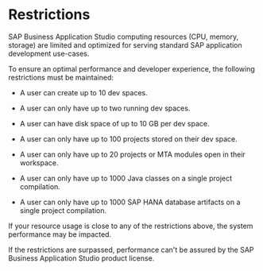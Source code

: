 <!-- loio76db36227d294201a9ac27dd4ade32aa -->

# Restrictions

SAP Business Application Studio computing resources \(CPU, memory, storage\) are limited and optimized for serving standard SAP application development use-cases.

To ensure an optimal performance and developer experience, the following restrictions must be maintained:

-   A user can create up to 10 dev spaces.

-   A user can only have up to two running dev spaces.

-   A user can have disk space of up to 10 GB per dev space.

-   A user can only have up to 100 projects stored on their dev space.

-   A user can only have up to 20 projects or MTA modules open in their workspace.

-   A user can only have up to 1000 Java classes on a single project compilation.

-   A user can only have up to 1000 SAP HANA database artifacts on a single project compilation.


If your resource usage is close to any of the restrictions above, the system performance may be impacted.

If the restrictions are surpassed, performance can't be assured by the SAP Business Application Studio product license.

